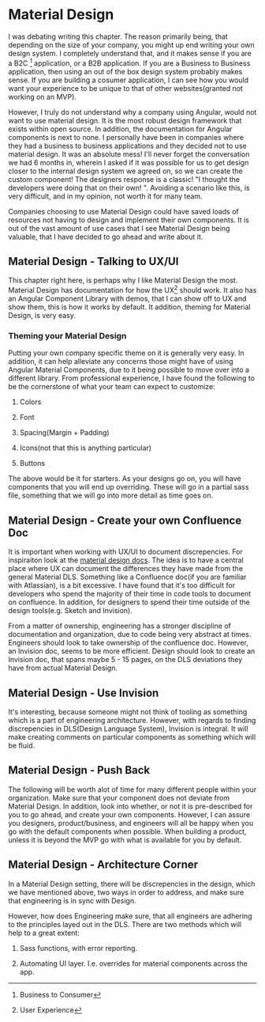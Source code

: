  Material Design 
================

I was debating writing this chapter. The reason primarily being, that
depending on the size of your company, you might up end writing your own
design system. I completely understand that, and it makes sense if you
are a B2C [^1] application, or a B2B application. If you are a Business
to Business application, then using an out of the box design system
probably makes sense. If you are building a cosumer application, I can
see how you would want your experience to be unique to that of other
websites(granted not working on an MVP).

However, I truly do not understand why a company using Angular, would
not want to use material design. It is the most robust design framework
that exists within open source. In addition, the documentation for
Angular components is next to none. I personally have been in companies
where they had a business to business applications and they decided not
to use material design. It was an absolute mess! I'll never forget the
conversation we had 6 months in, wherein I asked if it was possible for
us to get design closer to the internal design system we agreed on, so
we can create the custom component! The designers response is a classic!
"I thought the developers were doing that on their own! ". Avoiding a
scenario like this, is very difficult, and in my opinion, not worth it
for many team.

Companies choosing to use Material Design could have saved loads of
resources not having to design and implement their own components. It is
out of the vast amount of use cases that I see Material Design being
valuable, that I have decided to go ahead and write about it.

 Material Design - Talking to UX/UI 
-----------------------------------

This chapter right here, is perhaps why I like Material Design the most.
Material Design has documentation for how the UX[^2] should work. It
also has an Angular Component Library with demos, that I can show off to
UX and show them, this is how it works by default. It addition, theming
for Material Design, is very easy.

### Theming your Material Design

Putting your own company specific theme on it is generally very easy. In
addition, it can help alleviate any concerns those might have of using
Angular Material Components, due to it being possible to move over into
a different library. From professional experience, I have found the
following to be the cornerstone of what your team can expect to
customize:

1.  Colors

2.  Font

3.  Spacing(Margin + Padding)

4.  Icons(not that this is anything particular)

5.  Buttons

The above would be it for starters. As your designs go on, you will have
components that you will end up overriding. These will go in a partial
sass file, something that we will go into more detail as time goes on.

 Material Design - Create your own Confluence Doc 
-------------------------------------------------

It is important when working with UX/UI to document discrepencies. For
inspiraiton look at the [material design
docs](https://material.io/guidelines/components/sliders.html). The idea
is to have a central place where UX can document the differences they
have made from the general Material DLS. Something like a Confluence
doc(if you are familiar with Atlassian), is a bit excessive. I have
found that it's too difficult for developers who spend the majority of
their time in code tools to document on confluence. In addition, for
designers to spend their time outside of the design tools(e.g. Sketch
and Invision).

From a matter of ownership, engineering has a stronger discipline of
documentation and organization, due to code being very abstract at
times. Engineers should look to take ownership of the confluence doc.
However, an Invision doc, seems to be more efficient. Design should look
to create an Invision doc, that spans maybe 5 - 15 pages, on the DLS
deviations they have from actual Material Design.

 Material Design - Use Invision 
-------------------------------

It's interesting, because someone might not think of tooling as
something which is a part of engineering architecture. However, with
regards to finding discrepencies in DLS(Design Language System),
Invision is integral. It will make creating comments on particular
components as something which will be fluid.

 Material Design - Push Back 
----------------------------

The following will be worth alot of time for many different people
within your organization. Make sure that your component does not deviate
from Material Design. In addition, look into whether, or not it is
pre-described for you to go ahead, and create your own components.
However, I can assure you designers, product/business, and engineers
will all be happy when you go with the default components when possible.
When building a product, unless it is beyond the MVP go with what is
available for you by default.

 Material Design - Architecture Corner 
--------------------------------------

In a Material Design setting, there will be discrepencies in the design,
which we have mentioned above, two ways in order to address, and make
sure that engineering is in sync with Design.

However, how does Engineering make sure, that all engineers are adhering
to the principles layed out in the DLS. There are two methods which will
help to a great extent:

1.  Sass functions, with error reporting.

2.  Automating UI layer. I.e. overrides for material components across
    the app.

[^1]: Business to Consumer

[^2]: User Experience
